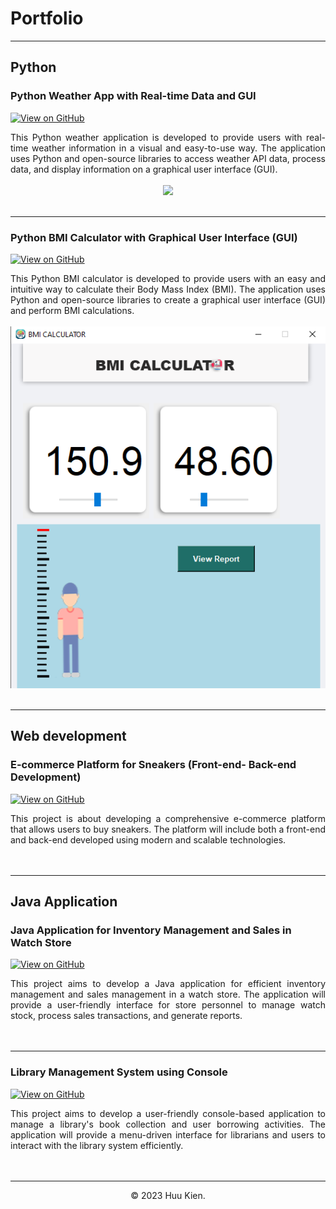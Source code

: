 # Portfolio
---
## Python


<!-- ### Python Weather App with Real-time Data and GUI

My complete implementation of assignments and projects in [***CS224n: Natural Language Processing with Deep Learning***](http://web.stanford.edu/class/cs224n/) by Stanford (Winter, 2019).

[![View on GitHub](https://img.shields.io/badge/GitHub-View_on_GitHub-blue?logo=GitHub)](https://github.com/HuuKienIT/CS224n-NLP-Solutions/tree/master/assignments/)

**Neural Machine Translation:** An NMT system which translates texts from Spanish to English using a Bidirectional LSTM encoder for the source sentence and a Unidirectional LSTM Decoder with multiplicative attention for the target sentence ([GitHub](https://github.com/HuuKienIT/CS224n-NLP-Solutions/tree/master/assignments/)).

**Dependency Parsing:** A Neural Transition-Based Dependency Parsing system with one-layer MLP ([GitHub](https://github.com/HuuKienIT/CS224n-NLP-Assignments/tree/master/assignments/a3)).

<center><img src="images/nlp.png"/></center>

--- -->
<!-- ### Python BMI Calculator with Graphical User Interface (GUI)

<!-- [![Run in Google Colab](https://img.shields.io/badge/Colab-Run_in_Google_Colab-blue?logo=Google&logoColor=FDBA18)](https://colab.research.google.com/drive/1f32gj5IYIyFipoINiC8P3DvKat-WWLUK) 

<div style="text-align: justify">The release of Google's BERT is described as the beginning of a new era in NLP. In this notebook I'll use the HuggingFace's transformers library to fine-tune pretrained BERT model for a classification task. Then I will compare BERT's performance with a baseline model, in which I use a TF-IDF vectorizer and a Naive Bayes classifier. The transformers library helps us quickly and efficiently fine-tune the state-of-the-art BERT model and yield an accuracy rate 10% higher than the baseline model.</div>

<center><img src="images/BERT-classification.png"/></center>

--- -->
###  Python Weather App with Real-time Data and GUI

<!-- [![Open Notebook](https://img.shields.io/badge/Jupyter-Open_Notebook-blue?logo=Jupyter)](projects/detect-food-trends-facebook.html) -->

[![View on GitHub](https://img.shields.io/badge/GitHub-View_on_GitHub-blue?logo=GitHub)](https://github.com/HuuKienIT/Weather-App)

<div style="text-align: justify">This Python weather application is developed to provide users with real-time weather information in a visual and easy-to-use way. The application uses Python and open-source libraries to access weather API data, process data, and display information on a graphical user interface (GUI).</div>
<br>
<center><img src="images/weather-app.png"></center>
<br>

---
###  Python BMI Calculator with Graphical User Interface (GUI)

<!-- [![Open Notebook](https://img.shields.io/badge/Jupyter-Open_Notebook-blue?logo=Jupyter)](projects/detect-food-trends-facebook.html) -->
[![View on GitHub](https://img.shields.io/badge/GitHub-View_on_GitHub-blue?logo=GitHub)](https://github.com/HuuKienIT/BMI-Caculator)

<div style="text-align: justify">This Python BMI calculator is developed to provide users with an easy and intuitive way to calculate their Body Mass Index (BMI). The application uses Python and open-source libraries to create a graphical user interface (GUI) and perform BMI calculations.</div>
<br>
<center><img src="images/bmi_caculation.png"></center>
<br>

---
## Web development
###  E-commerce Platform for Sneakers (Front-end- Back-end Development)

<!-- [![Open Notebook](https://img.shields.io/badge/Jupyter-Open_Notebook-blue?logo=Jupyter)](projects/detect-food-trends-facebook.html) -->

[![View on GitHub](https://img.shields.io/badge/GitHub-View_on_GitHub-blue?logo=GitHub)](https://github.com/HuuKienIT/facebook-detect-food-trends)

<div style="text-align: justify">This project is about developing a comprehensive e-commerce platform that allows users to buy sneakers. The platform will include both a front-end and back-end developed using modern and scalable technologies.</div>
<br>
<!-- <center><img src="images/fb-food-trends.png"></center> -->
<br>

---
## Java Application
###  Java Application for Inventory Management and Sales in Watch Store

<!-- [![Open Notebook](https://img.shields.io/badge/Jupyter-Open_Notebook-blue?logo=Jupyter)](projects/detect-spam-nlp.html) -->

[![View on GitHub](https://img.shields.io/badge/GitHub-View_on_GitHub-blue?logo=GitHub)](https://github.com/HuuKienIT/detect-spam-messages-nlp/blob/master/detect-spam-nlp.ipynb)

<div style="text-align: justify">This project aims to develop a Java application for efficient inventory management and sales management in a watch store. The application will provide a user-friendly interface for store personnel to manage watch stock, process sales transactions, and generate reports.</div>
<br>
<!-- <center><img src="images/detect-spam-nlp.png"/></center> -->
<br>

---
###  Library Management System using Console

<!-- [![Open Web App](https://img.shields.io/badge/Heroku-Open_Web_App-blue?logo=Heroku)](http://credit-risk.herokuapp.com/)
[![Open Notebook](https://img.shields.io/badge/Jupyter-Open_Notebook-blue?logo=Jupyter)](https://github.com/HuuKienIT/credit-risk-prediction/blob/master/documents/Notebook.ipynb) -->


[![View on GitHub](https://img.shields.io/badge/GitHub-View_on_GitHub-blue?logo=GitHub)](https://github.com/Mirai3103/doAnOOPQuanLyThuVienConsoleApp)

<div style="text-align: justify">This project aims to develop a user-friendly console-based application to manage a library's book collection and user borrowing activities. The application will provide a menu-driven interface for librarians and users to interact with the library system efficiently.</div>
<br>
<!-- <center><img src="images/credit-risk-webapp.png"/></center> -->
<br>

---
<!-- ### Kaggle Competition: Predict Ames House Price using Lasso, Ridge, XGBoost and LightGBM

[![Open Notebook](https://img.shields.io/badge/Jupyter-Open_Notebook-blue?logo=Jupyter)](projects/ames-house-price.html)
[![View on GitHub](https://img.shields.io/badge/GitHub-View_on_GitHub-blue?logo=GitHub)](https://github.com/HuuKienIT/kaggle-house-price/blob/master/ames-house-price.ipynb)

<div style="text-align: justify">I performed comprehensive EDA to understand important variables, handled missing values, outliers, performed feature engineering, and ensembled machine learning models to predict house prices. My best model had Mean Absolute Error (MAE) of 12293.919, ranking <b>95/15502</b>, approximately <b>top 0.6%</b> in the Kaggle leaderboard.</div>
<br>
<center><img src="images/ames-house-price.jpg"/></center>
<br>

---
### Predict Breast Cancer with RF, PCA and SVM using Python

[![Open Notebook](https://img.shields.io/badge/Jupyter-Open_Notebook-blue?logo=Jupyter)](projects/breast-cancer.html)
[![View on GitHub](https://img.shields.io/badge/GitHub-View_on_GitHub-blue?logo=GitHub)](https://github.com/HuuKienIT/predict-breast-cancer-with-rf-pca-svm/blob/master/breast-cancer.ipynb)

<div style="text-align: justify">In this project I am going to perform comprehensive EDA on the breast cancer dataset, then transform the data using Principal Components Analysis (PCA) and use Support Vector Machine (SVM) model to predict whether a patient has breast cancer.</div>
<br>
<center><img src="images/breast-cancer.png"/></center>
<br>

---
### Business Analytics Conference 2018: How is NYC's Government Using Money?

[![Open Research Poster](https://img.shields.io/badge/PDF-Open_Research_Poster-blue?logo=adobe-acrobat-reader&logoColor=white)](pdf/bac2018.pdf)

<div style="text-align: justify">In three-month research and a two-day hackathon, I led a team of four students to discover insights from 6 million records of NYC and Boston government spending data sets and won runner-up prize for the best research poster out of 18 participating colleges.</div>
<br>
<center><img src="images/bac2018.JPG"/></center>
<br>

--- -->
<!-- ## Filmed by me

[![View My Films](https://img.shields.io/badge/YouTube-View_My_Films-grey?logo=youtube&labelColor=FF0000)](https://www.youtube.com/watch?v=vfZwdEWgUPE)

<div style="text-align: justify">Besides Data Science, I also have a great passion for photography and videography. Below is a list of films I documented to retain beautiful memories of places I traveled to and amazing people I met on the way.</div>
<br>

- [Ada Von Weiss - You Regret (Winter at Niagara)](https://www.youtube.com/watch?v=-5esqvmPnHI)
- [The Weight We Carry is Love - TORONTO](https://www.youtube.com/watch?v=vfZwdEWgUPE)
- [In America - Boston 2017](https://www.youtube.com/watch?v=YdXufiebgyc)
- [In America - We Call This Place Our Home (Massachusetts)](https://www.youtube.com/watch?v=jzfcM_iO0FU)

--- -->
<center>© 2023 Huu Kien.</center>
